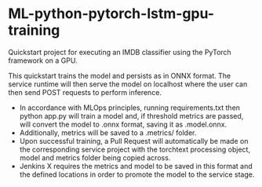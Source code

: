 # ML-python-pytorch-lstm-gpu-training

Quickstart project for executing an IMDB classifier using the PyTorch framework on a GPU.

This quickstart trains the model and persists as in ONNX format. The service runtime will then serve the model on localhost where the user can then send POST requests to perform inference.

* In accordance with MLOps principles, running requirements.txt then python app.py will train a model and, if threshold metrics are passed, will convert the model to .onnx format, saving it as .model.onnx.
* Additionally, metrics will be saved to a .metrics/ folder.
* Upon successful training, a Pull Request will automatically be made on the corresponding service project with the torchtext processing object, model and metrics folder being copied across.
* Jenkins X requires the metrics and model to be saved in this format and the defined locations in order to promote the model to the service stage.